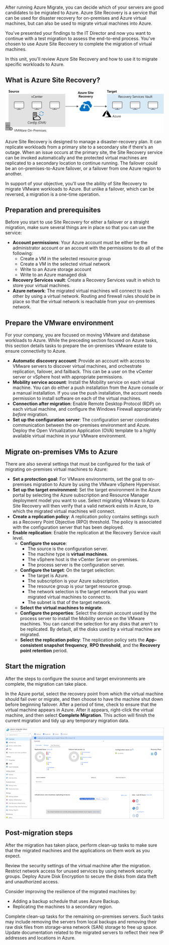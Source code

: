 After running Azure Migrate, you can decide which of your servers are good candidates to be migrated to Azure. Azure Site Recovery is a service that can be used for disaster recovery for on-premises and Azure virtual machines, but can also be used to migrate virtual machines into Azure.

You've presented your findings to the IT Director and now you want to continue with a test migration to assess the end-to-end process. You've chosen to use Azure Site Recovery to complete the migration of virtual machines.

In this unit, you'll review Azure Site Recovery and how to use it to migrate specific workloads to Azure.

## What is Azure Site Recovery?

![The flow of migration from on-premises vCenter VMWare virtual machines to Azure with Azure Site Recovery](../media/4-vm-migration.svg)

Azure Site Recovery is designed to manage a disaster-recovery plan. It can replicate workloads from a primary site to a secondary site if there's an outage. When an issue occurs at the primary site, the Site Recovery service can be invoked automatically and the protected virtual machines are replicated to a secondary location to continue running. The failover could be an on-premises-to-Azure failover, or a failover from one Azure region to another.

In support of your objective, you'll use the ability of Site Recovery to migrate VMware workloads to Azure. But unlike a failover, which can be reversed, a migration is a one-time operation.

## Preparation and prerequisites

Before you start to use Site Recovery for either a failover or a straight migration, make sure several things are in place so that you can use the service:

- **Account permissions**: Your Azure account must be either be the administrator account or an account with the permissions to do all of the following:
  - Create a VM in the selected resource group
  - Create a VM in the selected virtual network
  - Write to an Azure storage account
  - Write to an Azure managed disk
- **Recovery Services vault**: Create a Recovery Services vault in which to store your virtual machines.
- **Azure network**: The migrated virtual machines will connect to each other by using a virtual network. Routing and firewall rules should be in place so that the virtual network is reachable from your on-premises network.

## Prepare the VMware environment

For your company, you are focused on moving VMware and database workloads to Azure. While the preceding section focused on Azure tasks, this section details tasks to prepare the on-premises VMware estate to ensure connectivity to Azure.

- **Automatic discovery account**: Provide an account with access to VMware servers to discover virtual machines, and orchestrate replication, failover, and failback. This can be a user on the vCenter server or vSphere host with appropriate permissions.
- **Mobility service account**: Install the Mobility service on each virtual machine. You can do either a push installation from the Azure console or a manual installation. If you use the push installation, the account needs permission to install software on each of the virtual machines.
- **Connection after migration**: Enable Remote Desktop Protocol (RDP) on each virtual machine, and configure the Windows Firewall appropriately *before* migration.
- **Set up the configuration server**: The configuration server coordinates communication between the on-premises environment and Azure. Deploy the Open Virtualization Application (OVA) template to a highly available virtual machine in your VMware environment.

## Migrate on-premises VMs to Azure

There are also several settings that must be configured for the task of migrating on-premises virtual machines to Azure:

- **Set a protection goal**: For VMware environments, set the goal to on-premises migration to Azure by using the VMware vSphere Hypervisor.
- **Set up the target environment**: Set the target environment in the Azure portal by selecting the Azure subscription and Resource Manager deployment model you want to use. Select migrating VMware to Azure. Site Recovery will then verify that a valid network exists in Azure, to which the migrated virtual machines will connect.
- **Create a replication policy**: A replication policy contains settings such as a Recovery Point Objective (RPO) threshold. The policy is associated with the configuration server that has been deployed.
- **Enable replication**: Enable the replication at the Recovery Service vault level.
  - **Configure the source**:
    - The source is the configuration server.
    - The machine type is **virtual machines**.
    - The vSphere host is the vCenter Server on-premises.
    - The process server is the configuration server.
  - **Configure the target**: On the target selection:
    - The target is Azure.
    - The subscription is your Azure subscription.
    - The resource group is your target resource group.
    - The network selection is the target network that you want migrated virtual machines to connect to.
    - The subnet is that of the target network.
  - **Select the virtual machines to migrate**.
  - **Configure the properties**: Select the domain account used by the process server to install the Mobility service on the VMware machines. You can cancel the selection for any disks that aren't to be replicated. By default, all the disks used by a virtual machine are migrated.
  - **Select the replication policy**: The replication policy sets the **App-consistent snapshot frequency**, **RPO threshold**, and the **Recovery point retention** period.

## Start the migration

After the steps to configure the source and target environments are complete, the migration can take place.

In the Azure portal, select the recovery point from which the virtual machine should fail over or migrate, and then choose to have the machine shut down before beginning failover. After a period of time, check to ensure that the virtual machine appears in Azure. After it appears, right-click the virtual machine, and then select **Complete Migration**. This action will finish the current migration and tidy up any temporary migration data.

![Screenshot of the Azure Site Recovery dashboard](../media/4-azure-site-recovery-dashboard.png)

## Post-migration steps

After the migration has taken place, perform clean-up tasks to make sure that the migrated machines and the applications on them work as you expect.

Review the security settings of the virtual machine after the migration. Restrict network access for unused services by using network security groups. Deploy Azure Disk Encryption to secure the disks from data theft and unauthorized access.

Consider improving the resilience of the migrated machines by:

- Adding a backup schedule that uses Azure Backup.
- Replicating the machines to a secondary region.

Complete clean-up tasks for the remaining on-premises servers. Such tasks may include removing the servers from local backups and removing their raw disk files from storage-area network (SAN) storage to free up space. Update documentation related to the migrated servers to reflect their new IP addresses and locations in Azure.

